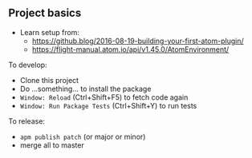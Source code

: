 ## Project basics

* Learn setup from:
  * https://github.blog/2016-08-19-building-your-first-atom-plugin/
  * https://flight-manual.atom.io/api/v1.45.0/AtomEnvironment/

To develop:
* Clone this project
* Do ...something... to install the package
* `Window: Reload` (Ctrl+Shift+F5) to fetch code again
* `Window: Run Package Tests` (Ctrl+Shift+Y) to run tests

To release:
* `apm publish patch` (or major or minor)
* merge all to master
